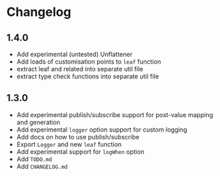 # Changelog

## 1.4.0

- Add experimental (untested) Unflattener
- Add loads of customisation points to `leaf` function
- extract leaf and related into separate util file
- extract type check functions into separate util file

## 1.3.0

- Add experimental publish/subscribe support for post-value mapping and generation
- Add experimental `logger` option support for custom logging
- Add docs on how to use publish/subscribe
- Export `Logger` and new `leaf` function
- Add experimental support for `logWhen` option
- Add `TODO.md`
- Add `CHANGELOG.md`